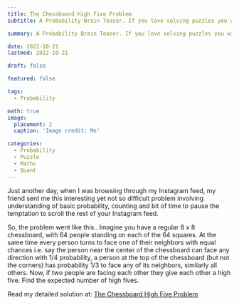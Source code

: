 ```yaml
---
title: The Chessboard High Five Problem
subtitle: A Probability Brain Teaser. If you love solving puzzles you will definitely enjoy this challenge.

summary: A Probability Brain Teaser. If you love solving puzzles you will definitely enjoy this challenge.

date: 2022-10-21
lastmod: 2022-10-21

draft: false

featured: false

tags:
  - Probability

math: true
image:
  placement: 2
  caption: 'Image credit: Me'

categories:
  - Probability
  - Puzzle
  - Maths
  - Quant
---
```


Just another day, when I was browsing through my Instagram feed, my friend sent me this interesting yet not so difficult problem involving understanding of basic probability, counting and bit of time to pause the temptation to scroll the rest of your Instagram feed.

So, the problem went like this..
Imagine you have a regular 8 x 8 chessboard, with 64 people standing on each of the 64 squares. At the same time every person turns to face one of their neighbors with equal chances i.e. say the person near the center of the chessboard can face any direction with 1/4 probability, a person at the top of the chessboard (but not the corners) has probability 1/3 to face any of its neighbors, similarly all others. Now, if two people are facing each other they give each other a high five. Find the expected number of high fives.

Read my detailed solution at: [The Chessboard High Five Problem](https://medium.com/@rishidarkdevil/the-chessboard-high-five-problem-fafcae9acfdb)